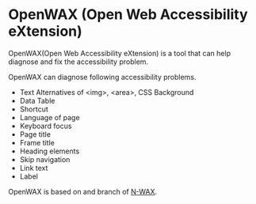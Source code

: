 OpenWAX (Open Web Accessibility eXtension)
========================================

OpenWAX(Open Web Accessibility eXtension) is a tool that can help diagnose and fix the accessibility problem.

OpenWAX can diagnose following accessibility problems.
 * Text Alternatives of \<img\>, \<area\>, CSS Background
 * Data Table
 * Shortcut
 * Language of page
 * Keyboard focus
 * Page title
 * Frame title
 * Heading elements
 * Skip navigation
 * Link text
 * Label

OpenWAX is based on and branch of [N-WAX](http://html.nhncorp.com/markup_tools/nwax).
